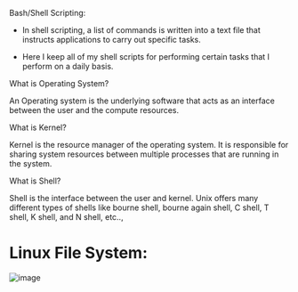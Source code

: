 Bash/Shell Scripting:

* In shell scripting, a list of commands is written into a text file that instructs applications to carry out specific tasks.

* Here I keep all of my shell scripts for performing certain tasks that I perform on a daily basis.

What is Operating System?

An Operating system is the underlying software that acts as an interface between the user and the compute resources.

What is Kernel?

Kernel is the resource manager of the operating system. It is responsible for sharing system resources between multiple processes that are running in the system.

What is Shell?

Shell is the interface between the user and kernel. Unix offers many different types of shells like bourne shell, bourne again shell, C shell, T shell, K shell, and N shell, etc..,

# Linux File System:
![image](https://github.com/thangacodes/shell-scripting/assets/38905243/35ee0bdc-d110-4c35-9ec5-dbbb86f87f85)





